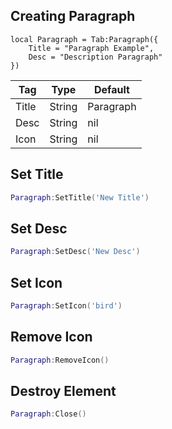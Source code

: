 ## Creating Paragraph
```luau
local Paragraph = Tab:Paragraph({
    Title = "Paragraph Example",
    Desc = "Description Paragraph"
})
```

| Tag         | Type        | Default    |
| ----------- | ----------- |------------|
| Title       | String      | Paragraph  |
| Desc        | String      | nil        |
| Icon        | String      | nil        |

## Set Title
```lua
Paragraph:SetTitle('New Title')
```
## Set Desc
```lua
Paragraph:SetDesc('New Desc')
```
## Set Icon
```lua
Paragraph:SetIcon('bird')
```
## Remove Icon
```lua
Paragraph:RemoveIcon()
```
## Destroy Element
```lua
Paragraph:Close()
```
